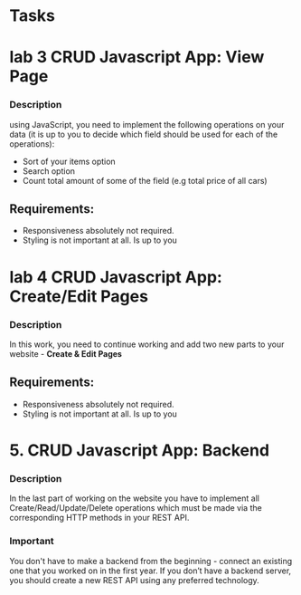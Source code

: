 # Tasks

# lab 3 CRUD Javascript App: View Page

### Description

using JavaScript, you need to implement the following operations on your data (it is up to you to decide which field should be used for each of the operations):

- Sort of your items option
- Search option
- Count total amount of some of the field
  (e.g total price of all cars)

## Requirements:

- Responsiveness absolutely not required.
- Styling is not important at all. Is up to you

# lab 4 CRUD Javascript App: Create/Edit Pages

### Description

In this work, you need to continue working and add two new parts to your website - **Create & Edit Pages**

## Requirements:

- Responsiveness absolutely not required.
- Styling is not important at all. Is up to you

# 5. CRUD Javascript App: Backend

### Description

In the last part of working on the website you have to implement all Create/Read/Update/Delete operations which must be made via the corresponding HTTP methods in your REST API.

### Important

You don't have to make a backend from the beginning - connect an existing one that you worked on in the first year.
If you don’t have a backend server, you should create a new REST API using any preferred technology.
